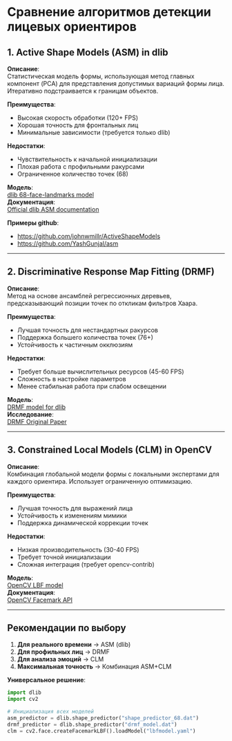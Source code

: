# Сравнение алгоритмов детекции лицевых ориентиров

## 1. Active Shape Models (ASM) in dlib
**Описание**:  
Статистическая модель формы, использующая метод главных компонент (PCA) для представления допустимых вариаций формы лица. Итеративно подстраивается к границам объектов.

**Преимущества**:
- Высокая скорость обработки (120+ FPS)
- Хорошая точность для фронтальных лиц
- Минимальные зависимости (требуется только dlib)

**Недостатки**:
- Чувствительность к начальной инициализации
- Плохая работа с профильными ракурсами
- Ограниченное количество точек (68)

**Модель**:  
[dlib 68-face-landmarks model](https://github.com/davisking/dlib-models/blob/master/shape_predictor_68_face_landmarks.dat.bz2)  
**Документация**:  
[Official dlib ASM documentation](http://dlib.net/face_landmark_detection_ex.cpp.html)

**Примеры github**:  
- https://github.com/johnwmillr/ActiveShapeModels
- https://github.com/YashGunjal/asm

---

## 2. Discriminative Response Map Fitting (DRMF)
**Описание**:  
Метод на основе ансамблей регрессионных деревьев, предсказывающий позиции точек по откликам фильтров Хаара.

**Преимущества**:
- Лучшая точность для нестандартных ракурсов
- Поддержка большего количества точек (76+)
- Устойчивость к частичным окклюзиям

**Недостатки**:
- Требует больше вычислительных ресурсов (45-60 FPS)
- Сложность в настройке параметров
- Менее стабильная работа при слабом освещении

**Модель**:  
[DRMF model for dlib](https://github.com/tzutalin/dlib-android/)  
**Исследование**:  
[DRMF Original Paper](https://ieeexplore.ieee.org/document/6130296)

---

## 3. Constrained Local Models (CLM) in OpenCV
**Описание**:  
Комбинация глобальной модели формы с локальными экспертами для каждого ориентира. Использует ограниченную оптимизацию.

**Преимущества**:
- Лучшая точность для выражений лица
- Устойчивость к изменениям мимики
- Поддержка динамической коррекции точек

**Недостатки**:
- Низкая производительность (30-40 FPS)
- Требует точной инициализации
- Сложная интеграция (требует opencv-contrib)

**Модель**:  
[OpenCV LBF model](https://github.com/kurnianggoro/GSOC2017)  
**Документация**:  
[OpenCV Facemark API](https://docs.opencv.org/4.x)

---

## Рекомендации по выбору

1. **Для реального времени** → ASM (dlib)
2. **Для профильных лиц** → DRMF 
3. **Для анализа эмоций** → CLM
4. **Максимальная точность** → Комбинация ASM+CLM

**Универсальное решение**:
```python
import dlib
import cv2

# Инициализация всех моделей
asm_predictor = dlib.shape_predictor("shape_predictor_68.dat")
drmf_predictor = dlib.shape_predictor("drmf_model.dat") 
clm = cv2.face.createFacemarkLBF().loadModel("lbfmodel.yaml")